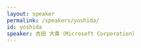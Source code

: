 ```yaml
---
layout: speaker
permalink: /speakers/yoshida/
id: yoshida
speaker: 吉田 大貴（Microsoft Corporation）
---
```


